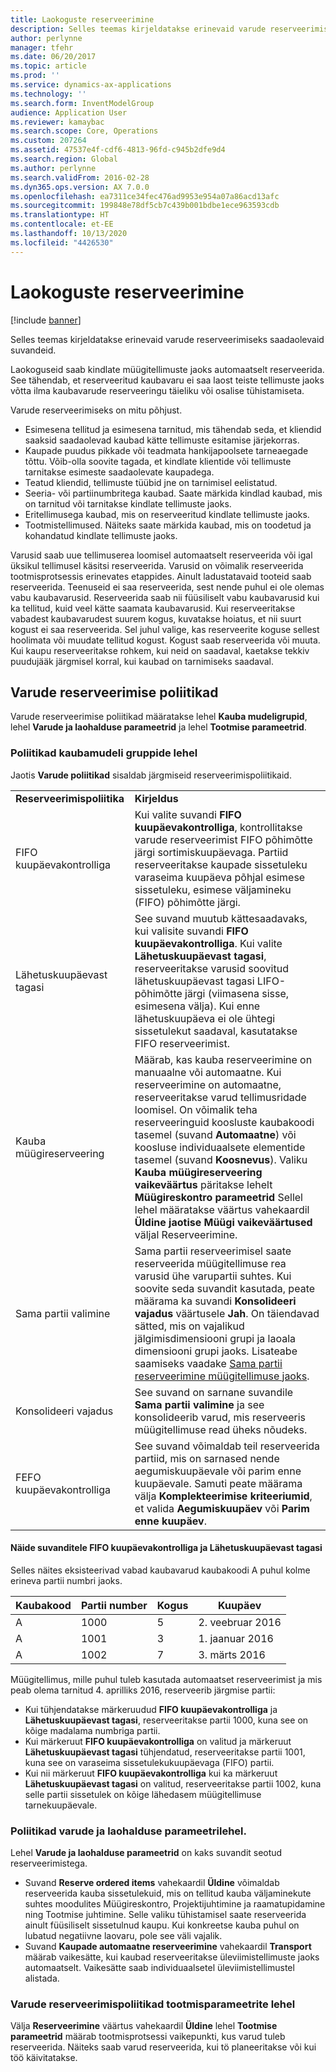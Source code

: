 ```yaml
---
title: Laokoguste reserveerimine
description: Selles teemas kirjeldatakse erinevaid varude reserveerimiseks saadaolevaid suvandeid.
author: perlynne
manager: tfehr
ms.date: 06/20/2017
ms.topic: article
ms.prod: ''
ms.service: dynamics-ax-applications
ms.technology: ''
ms.search.form: InventModelGroup
audience: Application User
ms.reviewer: kamaybac
ms.search.scope: Core, Operations
ms.custom: 207264
ms.assetid: 47537e4f-cdf6-4813-96fd-c945b2dfe9d4
ms.search.region: Global
ms.author: perlynne
ms.search.validFrom: 2016-02-28
ms.dyn365.ops.version: AX 7.0.0
ms.openlocfilehash: ea7311ce34fec476ad9953e954a07a86acd13afc
ms.sourcegitcommit: 199848e78df5cb7c439b001bdbe1ece963593cdb
ms.translationtype: HT
ms.contentlocale: et-EE
ms.lasthandoff: 10/13/2020
ms.locfileid: "4426530"
---
```

# <a name="reserve-inventory-quantities"></a>Laokoguste reserveerimine

[!include [banner](../includes/banner.md)]

Selles teemas kirjeldatakse erinevaid varude reserveerimiseks saadaolevaid suvandeid.

Laokoguseid saab kindlate müügitellimuste jaoks automaatselt reserveerida. See tähendab, et reserveeritud kaubavaru ei saa laost teiste tellimuste jaoks võtta ilma kaubavarude reserveeringu täieliku või osalise tühistamiseta.

Varude reserveerimiseks on mitu põhjust.
-   Esimesena tellitud ja esimesena tarnitud, mis tähendab seda, et kliendid saaksid saadaolevad kaubad kätte tellimuste esitamise järjekorras.
-   Kaupade puudus pikkade või teadmata hankijapoolsete tarneaegade tõttu. Võib-olla soovite tagada, et kindlate klientide või tellimuste tarnitakse esimeste saadaolevate kaupadega.
-   Teatud kliendid, tellimuste tüübid jne on tarnimisel eelistatud.
-   Seeria- või partiinumbritega kaubad. Saate märkida kindlad kaubad, mis on tarnitud või tarnitakse kindlate tellimuste jaoks.
-   Eritellimusega kaubad, mis on reserveeritud kindlate tellimuste jaoks.
-   Tootmistellimused. Näiteks saate märkida kaubad, mis on toodetud ja kohandatud kindlate tellimuste jaoks.

Varusid saab uue tellimuserea loomisel automaatselt reserveerida või igal üksikul tellimusel käsitsi reserveerida. Varusid on võimalik reserveerida tootmisprotsessis erinevates etappides. Ainult ladustatavaid tooteid saab reserveerida. Teenuseid ei saa reserveerida, sest nende puhul ei ole olemas vabu kaubavarusid. Reserveerida saab nii füüsiliselt vabu kaubavarusid kui ka tellitud, kuid veel kätte saamata kaubavarusid. Kui reserveeritakse vabadest kaubavarudest suurem kogus, kuvatakse hoiatus, et nii suurt kogust ei saa reserveerida. Sel juhul valige, kas reserveerite koguse sellest hoolimata või muudate tellitud kogust. Kogust saab reserveerida või muuta. Kui kaupu reserveeritakse rohkem, kui neid on saadaval, kaetakse tekkiv puudujääk järgmisel korral, kui kaubad on tarnimiseks saadaval.

## <a name="inventory-reservation-policies"></a>Varude reserveerimise poliitikad
Varude reserveerimise poliitikad määratakse lehel **Kauba mudeligrupid**, lehel **Varude ja laohalduse parameetrid** ja lehel **Tootmise parameetrid**.
### <a name="policies-on-the-item-model-groups-page"></a>Poliitikad kaubamudeli gruppide lehel

Jaotis **Varude poliitikad** sisaldab järgmiseid reserveerimispoliitikaid.

|                         |                                                                                                                                                                                                                                                                                                                                                                                                                                                                                                                                                    |
|-------------------------|----------------------------------------------------------------------------------------------------------------------------------------------------------------------------------------------------------------------------------------------------------------------------------------------------------------------------------------------------------------------------------------------------------------------------------------------------------------------------------------------------------------------------------------------------|
| **Reserveerimispoliitika**  | **Kirjeldus**                                                                                                                                                                                                                                                                                                                                                                                                                                                                                                                                    |
| FIFO kuupäevakontrolliga    | Kui valite suvandi **FIFO kuupäevakontrolliga**, kontrollitakse varude reserveerimist FIFO põhimõtte järgi sortimiskuupäevaga. Partiid reserveeritakse kaupade sissetuleku varaseima kuupäeva põhjal esimese sissetuleku, esimese väljamineku (FIFO) põhimõtte järgi.                                                                                                                                                                                                                                                                       |
| Lähetuskuupäevast tagasi | See suvand muutub kättesaadavaks, kui valisite suvandi **FIFO kuupäevakontrolliga**. Kui valite **Lähetuskuupäevast tagasi**, reserveeritakse varusid soovitud lähetuskuupäevast tagasi LIFO-põhimõtte järgi (viimasena sisse, esimesena välja). Kui enne lähetuskuupäeva ei ole ühtegi sissetulekut saadaval, kasutatakse FIFO reserveerimist.                                                                                                                                                                                                           |
| Kauba müügireserveering  | Määrab, kas kauba reserveerimine on manuaalne või automaatne. Kui reserveerimine on automaatne, reserveeritakse varud tellimusridade loomisel. On võimalik teha reserveeringuid koosluste kaubakoodi tasemel (suvand **Automaatne**) või koosluse individuaalsete elementide tasemel (suvand **Koosnevus**). Valiku **Kauba müügireserveering vaikeväärtus** päritakse lehelt **Müügireskontro parameetrid** Sellel lehel määratakse väärtus vahekaardil **Üldine** **jaotise** **Müügi vaikeväärtused** väljal Reserveerimine. |
| Sama partii valimine    | Sama partii reserveerimisel saate reserveerida müügitellimuse rea varusid ühe varupartii suhtes. Kui soovite seda suvandit kasutada, peate määrama ka suvandi **Konsolideeri vajadus** väärtusele **Jah**. On täiendavad sätted, mis on vajalikud jälgimisdimensiooni grupi ja laoala dimensiooni grupi jaoks. Lisateabe saamiseks vaadake [Sama partii reserveerimine müügitellimuse jaoks](../sales-marketing/reserve-same-batch-sales-order.md).                                                          |
| Konsolideeri vajadus | See suvand on sarnane suvandile **Sama partii valimine** ja see konsolideerib varud, mis reserveeris müügitellimuse read üheks nõudeks.                                                                                                                                                                                                                                                                                                                                                                                      |
| FEFO kuupäevakontrolliga    | See suvand võimaldab teil reserveerida partiid, mis on sarnased nende aegumiskuupäevale või parim enne kuupäevale. Samuti peate määrama välja **Komplekteerimise kriteeriumid**, et valida **Aegumiskuupäev** või **Parim enne kuupäev**.                                                                                                                                                                                                                                                                                                                              |

#### <a name="example-for-fifo-date-controlled-and-backward-from-ship-date"></a>Näide suvanditele FIFO kuupäevakontrolliga ja Lähetuskuupäevast tagasi

Selles näites eksisteerivad vabad kaubavarud kaubakoodi A puhul kolme erineva partii numbri jaoks.

| Kaubakood | Partii number | Kogus | Kuupäev             |
|-------------|--------------|----------|------------------|
| A           | 1000         | 5        | 2. veebruar 2016 |
| A           | 1001         | 3        | 1. jaanuar 2016  |
| A           | 1002         | 7        | 3. märts 2016    |

Müügitellimus, mille puhul tuleb kasutada automaatset reserveerimist ja mis peab olema tarnitud 4. aprilliks 2016, reserveerib järgmise partii:
-   Kui tühjendatakse märkeruudud **FIFO kuupäevakontrolliga** ja **Lähetuskuupäevast tagasi**, reserveeritakse partii 1000, kuna see on kõige madalama numbriga partii.
-   Kui märkeruut **FIFO kuupäevakontrolliga** on valitud ja märkeruut **Lähetuskuupäevast tagasi** tühjendatud, reserveeritakse partii 1001, kuna see on varaseima sissetulekukuupäevaga (FIFO) partii.
-   Kui nii märkeruut **FIFO kuupäevakontrolliga** kui ka märkeruut **Lähetuskuupäevast tagasi** on valitud, reserveeritakse partii 1002, kuna selle partii sissetulek on kõige lähedasem müügitellimuse tarnekuupäevale.

### <a name="policies-on-the-inventory-and-warehouse-management-parameter-page"></a>Poliitikad varude ja laohalduse parameetrilehel.

Lehel **Varude ja laohalduse parameetrid** on kaks suvandit seotud reserveerimistega.
-   Suvand **Reserve ordered items** vahekaardil **Üldine** võimaldab reserveerida kauba sissetulekuid, mis on tellitud kauba väljaminekute suhtes moodulites Müügireskontro, Projektijuhtimine ja raamatupidamine ning Tootmise juhtimine. Selle valiku tühistamisel saate reserveerida ainult füüsiliselt sissetulnud kaupu. Kui konkreetse kauba puhul on lubatud negatiivne laovaru, pole see väli vajalik.
-   Suvand **Kaupade automaatne reserveerimine** vahekaardil **Transport** määrab vaikesätte, kui kaubad reserveeritakse üleviimistellimuste jaoks automaatselt. Vaikesätte saab individuaalsetel üleviimistellimustel alistada.

### <a name="inventory-reservation-policies-on-the-production-parameters-page"></a>Varude reserveerimispoliitikad tootmisparameetrite lehel

Välja **Reserveerimine** väärtus vahekaardil **Üldine** lehel **Tootmise parameetrid** määrab tootmisprotsessi vaikepunkti, kus varud tuleb reserveerida. Näiteks saab varud reserveerida, kui tö planeeritakse või kui töö käivitatakse.

